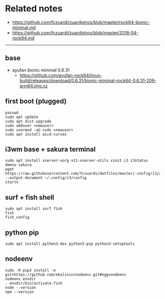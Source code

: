 # Related notes
- https://github.com/fczuardi/zuardistros/blob/master/rock64-bionic-minimal.md
- https://github.com/fczuardi/zuardistros/blob/master/2018-04-rock64.md

-----

## base
- ayufan bionic minimal 0.6.31
  - https://github.com/ayufan-rock64/linux-build/releases/download/0.6.31/bionic-minimal-rock64-0.6.31-209-arm64.img.xz
  
## first boot (plugged)
```
passwd
sudo apt update
sudo apt dist-upgrade
sudo adduser <newuser>
sudo usermod -aG sudo <newuser>
sudo apt install wicd-curses
```

## i3wm base + sakura terminal
```
sudo apt install xserver-xorg x11-xserver-utils xinit i3 i3status dmenu sakura
wget https://raw.githubusercontent.com/fczuardi/dotfiles/master/.config/i3/config --output-document ~/.config/i3/config
startx
```

## surf + fish shell
```
sudo apt install surf fish
fish
fish_config
```

## python pip
```
sudo apt install python3-dev python3-pip python3-setuptools
```

## nodeenv
```
sudo -H pip3 install -e git+https://github.com/ekalinin/nodeenv.git#egg=nodeenv
nodeenv envdir
. envdir/bin/activate.fish
node --version
npm --version
```
